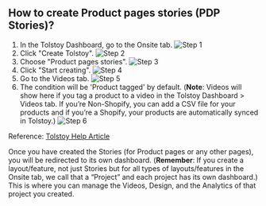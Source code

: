 ## How to create Product pages stories (PDP Stories)?

1. In the Tolstoy Dashboard, go to the Onsite tab.
   ![Step 1](https://downloads.intercomcdn.com/i/o/916260741/929a99ef3d8847530fc2072f/image.png)
2. Click "Create Tolstoy".
   ![Step 2](https://downloads.intercomcdn.com/i/o/916261041/6bde8bf6e57d2994e8559c43/image.png)
3. Choose "Product pages stories".
   ![Step 3](https://downloads.intercomcdn.com/i/o/916261227/23ebf8578d4dcd51d42a1bce/image.png)
4. Click "Start creating".
   ![Step 4](https://downloads.intercomcdn.com/i/o/916261698/03c0ff88d8dd8286ccfb3927/image.png)
5. Go to the Videos tab.
   ![Step 5](https://downloads.intercomcdn.com/i/o/916263571/73d126ed602127fbf48dd202/image.png)
6. The condition will be 'Product tagged' by default.
   (**Note**: Videos will show here if you tag a product to a video in the Tolstoy Dashboard > Videos tab. If you’re Non-Shopify, you can add a CSV file for your products and if you’re a Shopify, your products are automatically synced in Tolstoy.)
   ![Step 6](https://downloads.intercomcdn.com/i/o/916264157/a6b11bdb672fe71883864296/image.png)

Reference: [Tolstoy Help Article](https://help.gotolstoy.com/en/articles/8736137-how-to-create-product-pages-stories-pdp-stories)

Once you have created the Stories (for Product pages or any other pages), you will be redirected to its own dashboard.
(**Remember**: If you create a layout/feature, not just Stories but for all types of layouts/features in the Onsite tab, we call that a “Project” and each project has its own dashboard.) This is where you can manage the Videos, Design, and the Analytics of that project you created.
